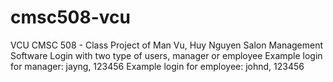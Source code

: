 # cmsc508-vcu
VCU CMSC 508 - Class Project of Man Vu, Huy Nguyen
Salon Management Software
Login with two type of users, manager or employee
Example login for manager: jayng, 123456
Example login for employee: johnd, 123456